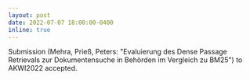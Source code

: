 ```yaml
---
layout: post
date: 2022-07-07 18:00:00-0400
inline: true
---
```


Submission (Mehra, Prieß, Peters: "Evaluierung des Dense Passage Retrievals zur Dokumentensuche in Behörden im Vergleich zu BM25") to AKWI2022 accepted.
